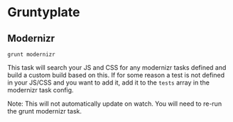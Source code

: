 Gruntyplate
===========

## Modernizr

  ```
  grunt modernizr
  ```

  This task will search your JS and CSS for any modernizr tasks defined and build a custom build based on this.  If for some reason a test is not defined in your JS/CSS and you want to add it, add it to the `tests` array in the modernizr task config. 

  Note: This will not automatically update on watch.  You will need to re-run the grunt modernizr task.
